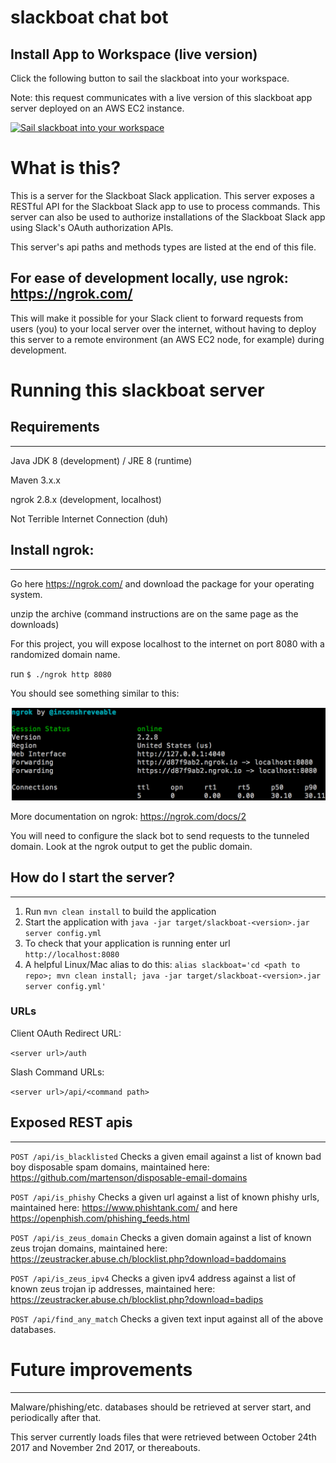 # slackboat chat bot

## Install App to Workspace (live version)
Click the following button to sail the slackboat into your workspace.

Note: this request communicates with a live version of this slackboat app server deployed on an AWS EC2 instance.

<a href="https://slack.com/oauth/authorize?&client_id=261022332754.262110268791&scope=commands"><img alt="Sail slackboat into your workspace" height="40" width="139" src="https://platform.slack-edge.com/img/add_to_slack.png" srcset="https://platform.slack-edge.com/img/add_to_slack.png 1x, https://platform.slack-edge.com/img/add_to_slack@2x.png 2x" /></a>

# What is this?
This is a server for the Slackboat Slack application. This server exposes a RESTful API for the Slackboat Slack app to use to process commands. This server can also be used to authorize installations of the Slackboat Slack app using Slack's OAuth authorization APIs.

This server's api paths and methods types are listed at the end of this file.

For ease of development locally, use ngrok: https://ngrok.com/
---
This will make it possible for your Slack client to forward requests from users (you) to your local server over the internet, without having to deploy this server to a remote environment (an AWS EC2 node, for example) during development.

# Running this slackboat server
## Requirements
---
Java JDK 8 (development) / JRE 8 (runtime)

Maven 3.x.x

ngrok 2.8.x (development, localhost)

Not Terrible Internet Connection (duh)

## Install ngrok:
---
Go here https://ngrok.com/ and download the package for your operating system.

unzip the archive (command instructions are on the same page as the downloads)

For this project, you will expose localhost to the internet on port 8080 with a randomized domain name.

run  `$ ./ngrok http 8080`

You should see something similar to this:

![Alt text](/images/ngrok-http-8080.png?raw=true "ngrok http 8080")

More documentation on ngrok: https://ngrok.com/docs/2

You will need to configure the slack bot to send requests to the tunneled domain. Look at the ngrok output to get the public domain.

## How do I start the server?
---

1. Run `mvn clean install` to build the application
1. Start the application with `java -jar target/slackboat-<version>.jar server config.yml`
1. To check that your application is running enter url `http://localhost:8080`
1. A helpful Linux/Mac alias to do this: `alias slackboat='cd <path to repo>; mvn clean install; java -jar target/slackboat-<version>.jar server config.yml'`

### URLs
Client OAuth Redirect URL:

`<server url>/auth`

Slash Command URLs:

`<server url>/api/<command path>`

## Exposed REST apis
---
`POST /api/is_blacklisted` Checks a given email against a list of known bad boy disposable spam domains, maintained here: https://github.com/martenson/disposable-email-domains

`POST /api/is_phishy` Checks a given url against a list of known phishy urls, maintained here: https://www.phishtank.com/ and here https://openphish.com/phishing_feeds.html

`POST /api/is_zeus_domain` Checks a given domain against a list of known zeus trojan domains, maintained here: 
https://zeustracker.abuse.ch/blocklist.php?download=baddomains

`POST /api/is_zeus_ipv4` Checks a given ipv4 address against a list of known zeus trojan ip addresses, maintained here:
https://zeustracker.abuse.ch/blocklist.php?download=badips

`POST /api/find_any_match` Checks a given text input against all of the above databases.

# Future improvements
---
Malware/phishing/etc. databases should be retrieved at server start, and periodically after that.

This server currently loads files that were retrieved between October 24th 2017 and November 2nd 2017, or thereabouts.

